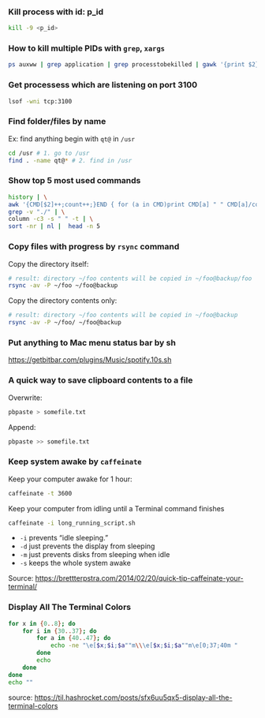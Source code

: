### Kill process with id: p_id
```sh
kill -9 <p_id>
```
### How to kill multiple PIDs with ```grep```, ```xargs```
```sh
ps auxww | grep application | grep processtobekilled | gawk '{print $2}' | grep -v grep | xargs kill -9
```

### Get processess which are listening on port 3100
```sh
lsof -wni tcp:3100
```

### Find folder/files by name
Ex: find anything begin with ```qt@``` in ```/usr```

```sh
cd /usr # 1. go to /usr
find . -name qt@* # 2. find in /usr
```
### Show top 5 most used commands

```sh
history | \
awk '{CMD[$2]++;count++;}END { for (a in CMD)print CMD[a] " " CMD[a]/count*100 "% " a;}' | \
grep -v "./" | \
column -c3 -s " " -t | \
sort -nr | nl |  head -n 5
```
### Copy files with progress by ```rsync``` command
Copy the directory itself:
```sh
# result: directory ~/foo contents will be copied in ~/foo@backup/foo
rsync -av -P ~/foo ~/foo@backup
```
Copy the directory contents only:
```sh
# result: directory ~/foo contents will be copied in ~/foo@backup
rsync -av -P ~/foo/ ~/foo@backup
```
### Put anything to Mac menu status bar by sh
https://getbitbar.com/plugins/Music/spotify.10s.sh

### A quick way to save clipboard contents to a file 
Overwrite:
```sh
pbpaste > somefile.txt
```
Append:
```sh
pbpaste >> somefile.txt
```


### Keep system awake by ```caffeinate```
Keep your computer awake for 1 hour:
```sh
caffeinate -t 3600
```
Keep your computer from idling until a Terminal command finishes
```sh
caffeinate -i long_running_script.sh
```
- ```-i``` prevents “idle sleeping.”
- ```-d``` just prevents the display from sleeping
- ```-m``` just prevents disks from sleeping when idle
- ```-s``` keeps the whole system awake

Source: https://brettterpstra.com/2014/02/20/quick-tip-caffeinate-your-terminal/

### Display All The Terminal Colors
```sh
for x in {0..8}; do 
    for i in {30..37}; do 
        for a in {40..47}; do 
            echo -ne "\e[$x;$i;$a""m\\\e[$x;$i;$a""m\e[0;37;40m "
        done
        echo
    done
done
echo ""
```
source: https://til.hashrocket.com/posts/sfx6uu5qx5-display-all-the-terminal-colors
